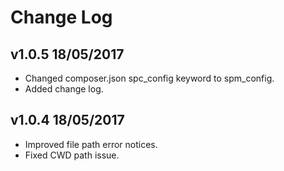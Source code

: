 # Change Log

## v1.0.5 18/05/2017

- Changed composer.json spc_config keyword to spm_config.
- Added change log.

## v1.0.4 18/05/2017

- Improved file path error notices.
- Fixed CWD path issue.